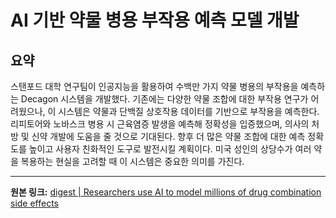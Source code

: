# AI 기반 약물 병용 부작용 예측 모델 개발

## 요약
스탠포드 대학 연구팀이 인공지능을 활용하여 수백만 가지 약물 병용의 부작용을 예측하는 Decagon 시스템을 개발했다.  기존에는 다양한 약물 조합에 대한 부작용 연구가 어려웠으나, 이 시스템은 약물과 단백질 상호작용 데이터를 기반으로 부작용을 예측한다.  리피토어와 노바스크 병용 시 근육염증 발생을 예측해 정확성을 입증했으며, 의사의 처방 및 신약 개발에 도움을 줄 것으로 기대된다.  향후 더 많은 약물 조합에 대한 예측 정확도를 높이고 사용자 친화적인 도구로 발전시킬 계획이다.  미국 성인의 상당수가 여러 약을 복용하는 현실을 고려할 때 이 시스템은 중요한 의미를 가진다.

---

**원본 링크:** [digest | Researchers use AI to model millions of drug combination side effects](https://www.thekurzweillibrary.com/digest-researchers-use-ai-to-model-millions-of-drug-combination-side-effects)
